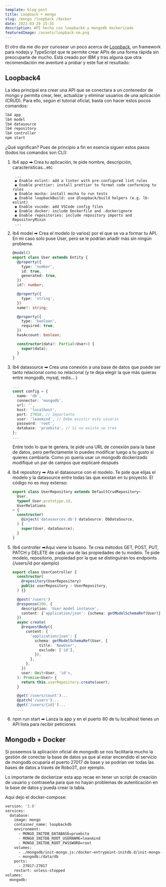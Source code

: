 ```yaml
---
template: blog-post
title: Loopback + mongo
slug: /mongo /loopback /docker
date: 2021-03-29 15:35
description: API hecha con loopback4 y mongodb dockerizado
featuredImage: /assets/loopback-sm.png
---
```



El otro día me dio por curiosear un poco acerca de [Loopback](https://loopback.io/), un framework para nodejs y TypeScript que te permite crear APIs de una forma rápida sin preocuparte de mucho. Está creado por IBM y tras alguna que otra recomendación me aventuré a probar y este fue el resultado: 

## Loopback4

La idea principal era crear una API que se conectara a un contenedor de mongo y permita crear, leer, actualizar y eliminar usuarios de una aplicación (CRUD). Para ello, según el tutorial oficial, basta con hacer estos pocos comandos: 

```javascript
lb4 app
lb4 model
lb4 datasource
lb4 repository
lb4 controller
npm start
```

¿Qué significan? Pues de principio a fin en esencia siguen estos pasos (todos los comandos son CLI): 

1. lb4 app ➡ Crea tu aplicación, te pide nombre, descripción, características...etc

   ```
    ...
    ◉ Enable eslint: add a linter with pre-configured lint rules
    ◉ Enable prettier: install prettier to format code conforming to rules
    ◉ Enable mocha: install mocha to run tests
    ◉ Enable loopbackBuild: use @loopback/build helpers (e.g. lb-eslint)
    ◉ Enable vscode: add VSCode config files
    ◉ Enable docker: include Dockerfile and .dockerignore
    ◉ Enable repositories: include repository imports and RepositoryMixin
    ...
   ```
2. lb4 model ➡ Crea el modelo (o varios) por el que se va a formar tu API. En mi caso solo puse User, pero se le podrían añadir más sin ningún problema. 

   ```typescript
   @model()
   export class User extends Entity {
     @property({
       type: 'number',
       id: true,
       generated: true,
     })
     id?: number;

     @property({
       type: 'string',
     })
     name?: string;

     @property({
       type: 'boolean',
       required: true,
     })
     hasAccount: boolean;

     constructor(data?: Partial<User>) {
       super(data);
     }
   }
   ```
3. lb4 datasource ➡ Crea una conexión a una base de datos que puede ser tanto relacional como no relacional (y te deja elegir la que más quieras entre mongodb, mysql, redis... )

   ```typescript
   ...
   const config = {
     name: 'db',
     connector: 'mongodb',
     url: '',
     host: 'localhost',
     port: 27018, // Importante
     user: 'leanmind', // Debe existir este usuario 
     password: 'root',
     database: 'pruebita', // Si no existe se crea
   };
   ...
   ```

   Entre todo lo que te genera, te pide una URL de conexión para la base de datos, pero perfectamente lo puedes modificar luego a tu gusto si quieres cambiarla. Como yo quería usar un mongodb dockerizado modifiqué un par de campos que explicaré después
4. lb4 repository ➡ Ata el datasource con el modelo. Te pide que elijas el modelo y la datasource entre todas las que existan en tu proyecto. El código no es muy extenso: 

   ```typescript
   export class UserRepository extends DefaultCrudRepository<
     User,
     typeof User.prototype.id,
     UserRelations
   > {
     constructor(
       @inject('datasources.db') dataSource: DbDataSource,
     ) {
       super(User, dataSource);
     }
   }

   ```
5. llb4 controller ➡Aquí viene lo bueno. Te crea métodos GET, POST, PUT, PATCH y DELETE de cada una de las propiedades de tu modelo. Te pide modelo, repositorio, propiedad por la que se distinguirán los endpoints (/users/id por ejemplo)

   ```typescript
   export class UserController {
     constructor(
       @repository(UserRepository)
       public userRepository : UserRepository,
     ) {}

     @post('/users')
     @response(200, {
       description: 'User model instance',
       content: {'application/json': {schema: getModelSchemaRef(User)}},
     })
     async create(
       @requestBody({
         content: {
           'application/json': {
             schema: getModelSchemaRef(User, {
               title: 'NewUser',
               exclude: ['id'],
             }),
           },
         },
       })
       user: Omit<User, 'id'>,
     ): Promise<User> {
       return this.userRepository.create(user);
     }

     @get('/users/count')...
     @patch('/users')...
     @get('/users/{id}')...
     ...
   ```
6. npm run start ➡ Lanza la app y en el puerto 80 de tu localhost tienes un API lista para recibir peticiones 

## Mongodb + Docker

Si poseemos la aplicación oficial de mongodb se nos facilitaría mucho la gestión de conectar la base de datos ya que al estar encendido el servicio de mongodb ocuparía el puerto 27017 de base y se podrían ver todas las bases de datos a través de Robo3T, por ejemplo.

Lo importante de dockerizar esta app recae en tener un script de creación de usuario y contraseña para que no hayan problemas de autenticación en la base de datos y pueda crear la tabla.

Aquí dejo el docker-compose: 

```dockerfile
version: '3.8'
services:
  database:
    image: mongo
    container_name: loopbackdb
    environment:
      - MONGO_INITDB_DATABASE=pruebita
      - MONGO_INITDB_ROOT_USERNAME=leanmind
      - MONGO_INITDB_ROOT_PASSWORD=root
    volumes:
      - ./mongodb/init-mongo.js:/docker-entrypoint-initdb.d/init-mongo-js:ro
      - mongodb:/data/db
    ports:
      - 27017:27017
    restart: unless-stopped
volumes:
  mongodb:

```